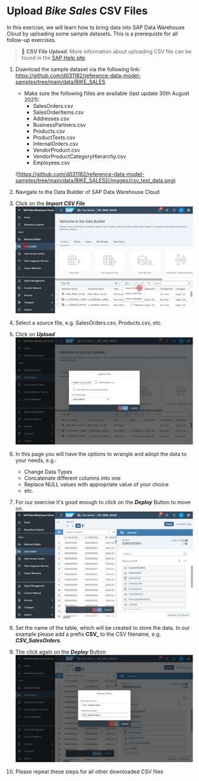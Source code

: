 # Upload <i>Bike Sales</i> CSV Files
In this exercise, we will learn how to bring data into SAP Data Warehouse Cloud by uploading some sample datasets. This is a prerequiste for all follow-up exercises. 

> :blue_book: **CSV File Upload**: More information about uploading CSV file can be found in the [SAP Help site](https://help.sap.com/viewer/c8a54ee704e94e15926551293243fd1d/cloud/en-US/2509fe4d86aa472b9858164b55b38077.html).



1. Download the sample dataset via the following link: https://github.com/d031182/reference-data-model-samples/tree/main/data/BIKE_SALES
    - Make sure the following fiiles are available (last update 30th August 2021):
        - SalesOrders.csv
        - SalesOrderItems.csv
        - Addresses.csv
        - BusinessPartners.csv
        - Products.csv
        - ProductTexts.csv
        - InternalOrders.csv
        - VendorProduct.csv
        - VendorProductCategoryHierarchy.csv
        - Employees.csv
      
    ![https://github.com/d031182/reference-data-model-samples/tree/main/data/BIKE_SALES](/images/csv_test_data.png)

2. Navigate to the Data Builder of SAP Data Warehouse Cloud
3. Click on the <b><i>Import CSV File</i></b>
  ![Import CSV File](../images/ImportCSVFile_2.png)
4. Select a source file, e.g. SalesOrders.csv, Products.csv, etc. 
5. Click on <b><i>Upload</i></b>
  ![Import CSV File](../images/ImportCSVFile_3.png)
6. In this page you will have the options to wrangle and adopt the data to your needs, e.g.:
    - Change Data Types
    - Concatenate different columns into one
    - Replace NULL values with appropriate value of your choice
    - etc.
7. For our exercise it's good enough to click on the <b><i>Deploy</i></b> Button to move on.
  ![Import CSV File](../images/ImportCSVFile_4.png)
8. Set the name of the table, which will be created to store the data. In our example please add a prefix <b>CSV_</b> to the CSV filename, e.g. <b><i>CSV_SalesOrders</i></b>.
9. The click again on the <b><i>Deploy</i></b> Button
  ![Import CSV File](../images/ImportCSVFile_5.png)
10. Please repeat these steps for all other downloaded CSV files 

   
